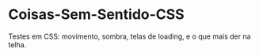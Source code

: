 # Coisas-Sem-Sentido-CSS
Testes em CSS: movimento, sombra, telas de loading, e o que mais der na telha.
